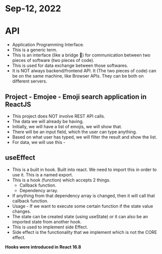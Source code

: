 # Sep-12, 2022

# API 
- Application Programming Interface.
- This is a generic term.
- This is an interface (like a bridge 🌉) for communication between two pieces of software (two pieces of code).
- This is used for data exchange between those softwares.
- It is NOT always backend/frontend API. It (The two pieces of code) can be on the same machine, like Browser APIs. They can be both on different servers.

## Project - Emojee - Emoji search application in ReactJS
- This project does NOT involve REST API calls.
- The data we will already be having.
- Initially, we will have a list of emojis, we will show that.
- There will be an input field, which the user can type anything.
- Based on what user has typed, we will filter the result and show the list.
- For data, we will use this - 

## useEffect
- This is a built in hook. Built into react. We need to import this in order to use it. This is a named export.
- This is a hook (function) which accepts  2 things.
    - Callback function.
    - Dependency array.
- If anything from that dependency array is changed, then it will call that callback function.
- Usage - If we want to execute some certain function if the state value changes.
- The state can be created state (using useState) or it can also be an imported state from another hook.
- This is used to implement side Effect.
- Side effect is the functionality that we implement which is not the CORE effect.

**Hooks were introduced in React 16.8**